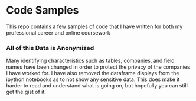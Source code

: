 # Code Samples

This repo contains a few samples of code that I have written for both my professional career and
online coursework

### All of this Data is Anonymized
Many identifying characteristics such as tables, companies, and field names have been changed in
order to protect the privacy of the companies I have worked for.  I have also removed the
dataframe displays from the ipython notebooks as to not show any sensitive data.
This does make it harder to read and understand what is going on, but hopefully
you can still get the gist of it.